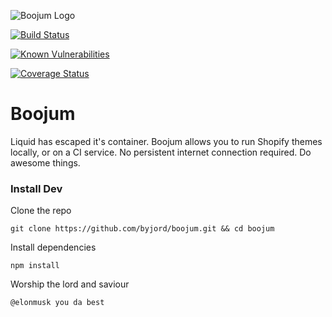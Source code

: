 ![Boojum Logo](http://i.imgur.com/ASdSuyl.png "Boojum Header")

[![Build Status](https://travis-ci.org/byjord/boojum.svg?branch=master)](https://travis-ci.org/byjord/boojum)

[![Known Vulnerabilities](https://snyk.io/test/github/byjord/boojum/badge.svg)](https://snyk.io/test/github/byjord/boojum)

[![Coverage Status](https://coveralls.io/repos/github/byjord/boojum/badge.svg?branch=master)](https://coveralls.io/github/byjord/boojum?branch=master)

# Boojum

Liquid has escaped it's container. Boojum allows you to run Shopify themes locally, or on a CI service. No persistent internet connection required. Do awesome things.

### Install Dev

Clone the repo
```terminal
git clone https://github.com/byjord/boojum.git && cd boojum
```

Install dependencies
```terminal
npm install
```

Worship the lord and saviour
```terminal
@elonmusk you da best
```
